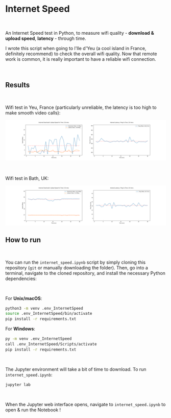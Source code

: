 # Internet Speed

<br>

An Internet Speed test in Python, to measure wifi quality - **download & upload speed**, **latency** - through time.

I wrote this script when going to l'Ile d'Yeu (a cool island in France, definitely recommend) to check the overall wifi quality. Now that remote work is common, it is really important to have a reliable wifi connection.

<br>



## Results

<br>

Wifi test in Yeu, France (particularly unreliable, the latency is too high to make smooth video calls):

![Wifi Yeu](https://github.com/paulcourty/InternetSpeed/blob/main/Graphs%20&%20Data/Wifi%20Yeu.png)

<br>

Wifi test in Bath, UK:

![Wifi Bath](https://github.com/paulcourty/InternetSpeed/blob/main/Graphs%20&%20Data/Wifi%20Bath.png)



## How to run

<br>

You can run the `internet_speed.ipynb` script by simply cloning this repository (`git` or manually downloading the folder). Then, go into a terminal, navigate to the cloned repository, and install the necessary Python dependencies:

<br>

For **Unix/macOS**:

```sh
python3 -m venv .env_InternetSpeed
source .env_InternetSpeed/bin/activate
pip install -r requirements.txt
```

For **Windows**:

```sh
py -m venv .env_InternetSpeed
call .env_InternetSpeed/Scripts/activate
pip install -r requirements.txt
```

<br>

The Jupyter environment will take a bit of time to download. To run `internet_speed.ipynb`:

```sh
jupyter lab
``` 

<br>

When the Jupyter web interface opens, navigate to `internet_speed.ipynb` to open & run the Notebook !